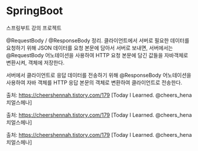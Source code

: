 # SpringBoot
스프링부트 강의 프로젝트


@RequestBody / @ResponseBody 정리. 
클라이언트에서 서버로 필요한 데이터를 요청하기 위해 JSON 데이터를 요청 본문에 담아서 서버로 보내면, 서버에서는 @RequestBody 어노테이션을 사용하여 HTTP 요청 본문에 담긴 값들을 자바객체로 변환시켜, 객체에 저장한다.

 

서버에서 클라이언트로 응답 데이터를 전송하기 위해 @ResponseBody 어노테이션을 사용하여 자바 객체를 HTTP 응답 본문의 객체로 변환하여 클라이언트로 전송한다. 



출처: https://cheershennah.tistory.com/179 [Today I Learned. @cheers_hena 치얼스헤나]

출처: https://cheershennah.tistory.com/179 [Today I Learned. @cheers_hena 치얼스헤나]

출처: https://cheershennah.tistory.com/179 [Today I Learned. @cheers_hena 치얼스헤나]
